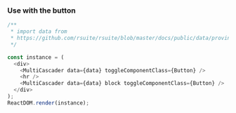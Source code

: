 ### Use with the button

<!--start-code-->

```js
/**
 * import data from
 * https://github.com/rsuite/rsuite/blob/master/docs/public/data/province-simplified.json
 */

const instance = (
  <div>
    <MultiCascader data={data} toggleComponentClass={Button} />
    <hr />
    <MultiCascader data={data} block toggleComponentClass={Button} />
  </div>
);
ReactDOM.render(instance);
```

<!--end-code-->
